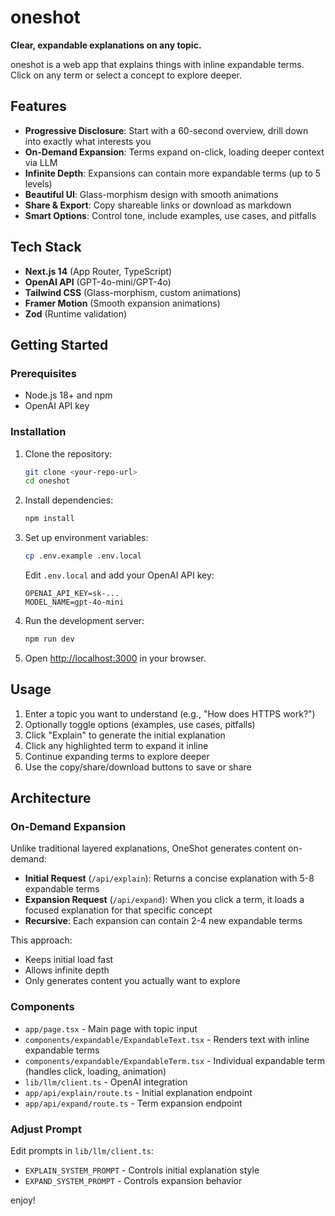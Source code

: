 # oneshot

**Clear, expandable explanations on any topic.**

oneshot is a web app that explains things with inline expandable terms. Click on any term or select a concept to explore deeper.

## Features

- **Progressive Disclosure**: Start with a 60-second overview, drill down into exactly what interests you
- **On-Demand Expansion**: Terms expand on-click, loading deeper context via LLM
- **Infinite Depth**: Expansions can contain more expandable terms (up to 5 levels)
- **Beautiful UI**: Glass-morphism design with smooth animations
- **Share & Export**: Copy shareable links or download as markdown
- **Smart Options**: Control tone, include examples, use cases, and pitfalls

## Tech Stack

- **Next.js 14** (App Router, TypeScript)
- **OpenAI API** (GPT-4o-mini/GPT-4o)
- **Tailwind CSS** (Glass-morphism, custom animations)
- **Framer Motion** (Smooth expansion animations)
- **Zod** (Runtime validation)

## Getting Started

### Prerequisites

- Node.js 18+ and npm
- OpenAI API key

### Installation

1. Clone the repository:
   ```bash
   git clone <your-repo-url>
   cd oneshot
   ```

2. Install dependencies:
   ```bash
   npm install
   ```

3. Set up environment variables:
   ```bash
   cp .env.example .env.local
   ```

   Edit `.env.local` and add your OpenAI API key:
   ```
   OPENAI_API_KEY=sk-...
   MODEL_NAME=gpt-4o-mini
   ```

4. Run the development server:
   ```bash
   npm run dev
   ```

5. Open [http://localhost:3000](http://localhost:3000) in your browser.

## Usage

1. Enter a topic you want to understand (e.g., "How does HTTPS work?")
2. Optionally toggle options (examples, use cases, pitfalls)
3. Click "Explain" to generate the initial explanation
4. Click any highlighted term to expand it inline
5. Continue expanding terms to explore deeper
6. Use the copy/share/download buttons to save or share

## Architecture

### On-Demand Expansion

Unlike traditional layered explanations, OneShot generates content on-demand:

- **Initial Request** (`/api/explain`): Returns a concise explanation with 5-8 expandable terms
- **Expansion Request** (`/api/expand`): When you click a term, it loads a focused explanation for that specific concept
- **Recursive**: Each expansion can contain 2-4 new expandable terms

This approach:
- Keeps initial load fast
- Allows infinite depth
- Only generates content you actually want to explore

### Components

- `app/page.tsx` - Main page with topic input
- `components/expandable/ExpandableText.tsx` - Renders text with inline expandable terms
- `components/expandable/ExpandableTerm.tsx` - Individual expandable term (handles click, loading, animation)
- `lib/llm/client.ts` - OpenAI integration
- `app/api/explain/route.ts` - Initial explanation endpoint
- `app/api/expand/route.ts` - Term expansion endpoint

### Adjust Prompt

Edit prompts in `lib/llm/client.ts`:
- `EXPLAIN_SYSTEM_PROMPT` - Controls initial explanation style
- `EXPAND_SYSTEM_PROMPT` - Controls expansion behavior

enjoy!
